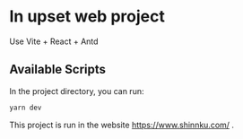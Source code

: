 # In upset web project

Use Vite + React + Antd

## Available Scripts

In the project directory, you can run:

```bash
yarn dev
```

This project is run in the website <https://www.shinnku.com/> .
